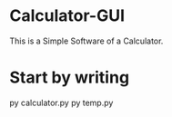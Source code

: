 # Calculator-GUI
This is a Simple Software of a Calculator.
# Start by writing
py calculator.py
py temp.py
